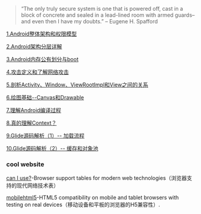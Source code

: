 > “The only truly secure system is one that is powered off, cast in a block of concrete and sealed in a lead-lined room with armed guards–and even then I have my doubts.” – Eugene H. Spafford

[1.Android整体架构和权限模型](https://github.com/ChenSiLiang/securdroid/blob/master/%E6%9E%B6%E6%9E%84%E5%92%8C%E6%9D%83%E9%99%90%E6%A8%A1%E5%9E%8B/Android%E6%9E%B6%E6%9E%84%E5%92%8C%E6%9D%83%E9%99%90%E6%A8%A1%E5%9E%8B.md)

[2.Android架构分层详解](https://github.com/ChenSiLiang/securdroid/blob/master/%E6%9E%B6%E6%9E%84%E5%88%86%E5%B1%82%E8%AF%A6%E8%A7%A3/%E6%B7%B1%E5%85%A5%E7%90%86%E8%A7%A3Android%E5%B1%82%E7%BA%A7.md)

[3.Android内存公有划分与boot](https://github.com/ChenSiLiang/securdroid/blob/master/%E5%86%85%E5%AD%98%E5%85%AC%E6%9C%89%E5%88%92%E5%88%86%E4%B8%8Eboot/%E5%86%85%E5%AD%98%E5%85%AC%E6%9C%89%E5%88%92%E5%88%86%E4%B8%8Eboot.md)

[4.攻击定义和了解网络攻击](https://github.com/ChenSiLiang/securdroid/tree/master/%E4%B8%80%E8%88%AC%E6%94%BB%E5%87%BB%E5%92%8C%E7%BD%91%E7%BB%9C%E6%94%BB%E5%87%BB)

[5.剖析Activity、Window、ViewRootImpl和View之间的关系](https://github.com/ChenSiLiang/securdroid/blob/master/%E5%89%96%E6%9E%90Activity%E3%80%81Window%E3%80%81ViewRootImpl%E5%92%8CView%E4%B9%8B%E9%97%B4%E7%9A%84%E5%85%B3%E7%B3%BB/%E5%89%96%E6%9E%90Activity%E3%80%81Window%E3%80%81ViewRootImpl%E5%92%8CView%E4%B9%8B%E9%97%B4%E7%9A%84%E5%85%B3%E7%B3%BB.md)

[6.绘图基础--Canvas和Drawable](https://github.com/ChenSiLiang/securdroid/blob/master/%C2%A0%E7%BB%98%E5%9B%BE%E5%9F%BA%E7%A1%80--Canvas%E4%B8%8EDrawable/Canvas%E3%80%81Bitmap.md)

[7.理解Android编译过程](https://github.com/ChenSiLiang/securdroid/blob/master/Android%E7%BC%96%E8%AF%91%E8%BF%87%E7%A8%8B/%E7%90%86%E8%A7%A3Android%E7%BC%96%E8%AF%91%E8%BF%87%E7%A8%8B.md)

[8.真的理解Context？](https://github.com/ChenSiLiang/android-toy/blob/master/%E7%9C%9F%E7%9A%84%E7%90%86%E8%A7%A3Context%EF%BC%9F/%E7%9C%9F%E7%9A%84%E7%90%86%E8%A7%A3Context%EF%BC%9F.md)

[9.Glide源码解析（1）-- 加载流程](https://github.com/ChenSiLiang/android-toy/blob/master/Glide%E6%BA%90%E7%A0%81%E8%A7%A3%E6%9E%90%EF%BC%881%EF%BC%89--%20%E5%8A%A0%E8%BD%BD%E6%B5%81%E7%A8%8B/glide.md)

[10.Glide源码解析（2）-- 缓存和对象池](https://github.com/ChenSiLiang/android-toy/blob/master/Glide%E6%BA%90%E7%A0%81%E8%A7%A3%E6%9E%90%EF%BC%882%EF%BC%89--%20%E7%BC%93%E5%AD%98%E5%92%8C%E5%AF%B9%E8%B1%A1%E6%B1%A0/Glide-%E7%BC%93%E5%AD%98%E5%92%8C%E5%AF%B9%E8%B1%A1%E6%B1%A0.md)

### cool website

[can I use?](http://caniuse.com/#home)-Browser support tables for modern web technologies（浏览器支持的现代网络技术表）

[mobilehtml5](http://mobilehtml5.org/)-HTML5 compatibility on mobile and tablet browsers with testing on real devices（移动设备和平板的浏览器的H5兼容性）.



